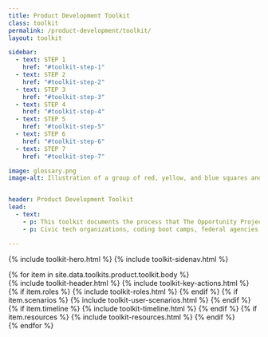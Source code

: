 ```yaml
---
title: Product Development Toolkit
class: toolkit
permalink: /product-development/toolkit/
layout: toolkit

sidebar:
  - text: STEP 1
    href: "#toolkit-step-1"
  - text: STEP 2
    href: "#toolkit-step-2"
  - text: STEP 3
    href: "#toolkit-step-3"
  - text: STEP 4
    href: "#toolkit-step-4"
  - text: STEP 5
    href: "#toolkit-step-5"
  - text: STEP 6
    href: "#toolkit-step-6"
  - text: STEP 7
    href: "#toolkit-step-7"    

image: glossary.png
image-alt: Illustration of a group of red, yellow, and blue squares and rectangles


header: Product Development Toolkit
lead:
  - text:
    - p: This toolkit documents the process that The Opportunity Project team at the Department of Commerce and other federal agencies have used to facilitate collaborative, user-centered technology development sprints. Anyone interested in transforming federal data into digital tools for the American people can adopt this process, adapt it for your own sprint, and share your feedback to help improve it.
    - p: Civic tech organizations, coding boot camps, federal agencies, and more have adopted The Opportunity Project process. We hope that teachers, community organizations, and state, local, and other government leaders will use it and share feedback to help improve it.

---
```


{% include toolkit-hero.html %}
{% include toolkit-sidenav.html %}
<section>
  {% for item in site.data.toolkits.product.toolkit.body %}
    <section class="grid-container display-inline-block padding-top-8 desktop:margin-bottom-10">
      <div
        class="desktop:grid-offset-{{item.offset}} desktop:padding-left-{{item.padding}} desktop:grid-col-7 tablet:grid-col-6 display-inline-block"
      >
        {% include toolkit-header.html %}
        {% include toolkit-key-actions.html %}
        {% if item.roles %}
          {% include toolkit-roles.html %}
        {% endif %}
        {% if item.scenarios %}
          {% include toolkit-user-scenarios.html %}
        {% endif %}
        {% if item.timeline %}
          {% include toolkit-timeline.html %}
        {% endif %}
        {% if item.resources %}
          {% include toolkit-resources.html %}
        {% endif %}
      </div>
    </section>
    <div class="height-4 bg-secondary">
    </div>
  {% endfor %}
</section>
